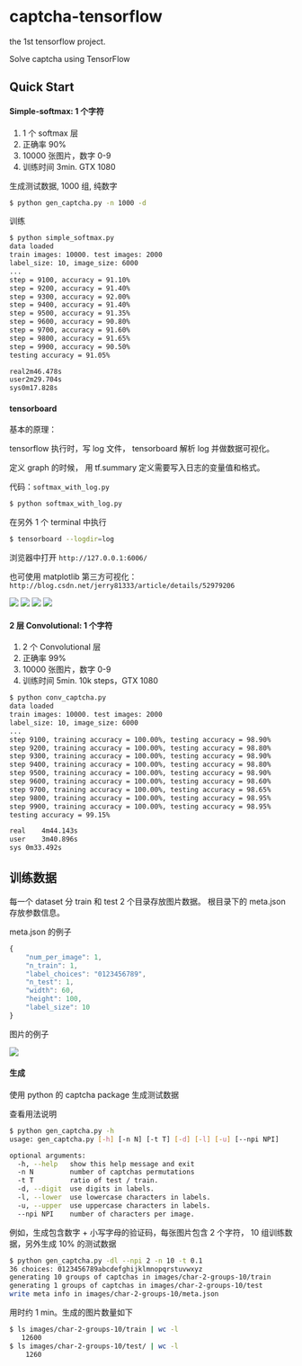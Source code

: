 # captcha-tensorflow

the 1st tensorflow project.

Solve captcha using TensorFlow


## Quick Start

#### Simple-softmax: 1 个字符

1. 1 个 softmax 层
2. 正确率 90%
3. 10000 张图片，数字 0-9
4. 训练时间 3min. GTX 1080


生成测试数据, 1000 组, 纯数字

```bash
$ python gen_captcha.py -n 1000 -d
```

训练

```bash
$ python simple_softmax.py
data loaded
train images: 10000. test images: 2000
label_size: 10, image_size: 6000
...
step = 9100, accuracy = 91.10%
step = 9200, accuracy = 91.40%
step = 9300, accuracy = 92.00%
step = 9400, accuracy = 91.40%
step = 9500, accuracy = 91.35%
step = 9600, accuracy = 90.80%
step = 9700, accuracy = 91.60%
step = 9800, accuracy = 91.65%
step = 9900, accuracy = 90.50%
testing accuracy = 91.05%

real2m46.478s
user2m29.704s
sys0m17.828s
```

#### tensorboard


基本的原理：

tensorflow 执行时，写 log 文件，
tensorboard 解析 log 并做数据可视化。

定义 graph 的时候，
用 tf.summary 定义需要写入日志的变量值和格式。

代码：`softmax_with_log.py`


```bash
$ python softmax_with_log.py
```

在另外 1 个 terminal 中执行

```bash
$ tensorboard --logdir=log
```

浏览器中打开 `http://127.0.0.1:6006/`

也可使用 matplotlib 第三方可视化：`http://blog.csdn.net/jerry81333/article/details/52979206`

![](img-doc/m1-softmax-accuracy.png)
![](img-doc/m1-softmax-loss.png)
![](img-doc/m1-image-preview.png)
![](img-doc/m1-histograms.png)


#### 2 层 Convolutional: 1 个字符

1. 2 个 Convolutional 层
2. 正确率 99%
3. 10000 张图片，数字 0-9
4. 训练时间 5min. 10k steps，GTX 1080

```bash
$ python conv_captcha.py
data loaded
train images: 10000. test images: 2000
label_size: 10, image_size: 6000
...
step 9100, training accuracy = 100.00%, testing accuracy = 98.90%
step 9200, training accuracy = 100.00%, testing accuracy = 98.80%
step 9300, training accuracy = 100.00%, testing accuracy = 98.90%
step 9400, training accuracy = 100.00%, testing accuracy = 98.80%
step 9500, training accuracy = 100.00%, testing accuracy = 98.90%
step 9600, training accuracy = 100.00%, testing accuracy = 98.60%
step 9700, training accuracy = 100.00%, testing accuracy = 98.65%
step 9800, training accuracy = 100.00%, testing accuracy = 98.95%
step 9900, training accuracy = 100.00%, testing accuracy = 98.95%
testing accuracy = 99.15%

real	4m44.143s
user	3m40.896s
sys	0m33.492s
```


## 训练数据

每一个 dataset 分 train 和 test 2 个目录存放图片数据。
根目录下的 meta.json 存放参数信息。

meta.json 的例子

```javascript
{
    "num_per_image": 1,
    "n_train": 1,
    "label_choices": "0123456789",
    "n_test": 1,
    "width": 60,
    "height": 100,
    "label_size": 10
}
```

图片的例子

![](img-doc/data-set-example.png)


#### 生成

使用 python 的 captcha package 生成测试数据

查看用法说明

```bash
$ python gen_captcha.py -h
usage: gen_captcha.py [-h] [-n N] [-t T] [-d] [-l] [-u] [--npi NPI]

optional arguments:
  -h, --help   show this help message and exit
  -n N         number of captchas permutations
  -t T         ratio of test / train.
  -d, --digit  use digits in labels.
  -l, --lower  use lowercase characters in labels.
  -u, --upper  use uppercase characters in labels.
  --npi NPI    number of characters per image.
```

例如，生成包含数字 + 小写字母的验证码，每张图片包含 2 个字符，
10 组训练数据，另外生成 10% 的测试数据

```bash
$ python gen_captcha.py -dl --npi 2 -n 10 -t 0.1
36 choices: 0123456789abcdefghijklmnopqrstuvwxyz
generating 10 groups of captchas in images/char-2-groups-10/train
generating 1 groups of captchas in images/char-2-groups-10/test
write meta info in images/char-2-groups-10/meta.json
```

用时约 1 min。生成的图片数量如下

```bash
$ ls images/char-2-groups-10/train | wc -l
   12600
$ ls images/char-2-groups-10/test/ | wc -l
    1260
```

